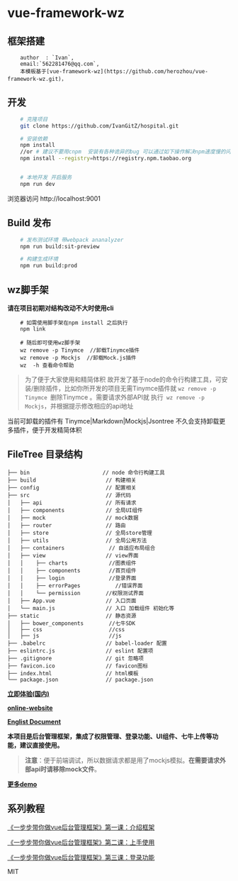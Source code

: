 # vue-framework-wz #

## 框架搭建
```
    author  : `Ivan`,
    email:`562281476@qq.com`,
    本模板基于[vue-framework-wz](https://github.com/herozhou/vue-framework-wz.git)，
```

## 开发
```bash
    # 克隆项目
    git clone https://github.com/IvanGitZ/hospital.git

    # 安装依赖
    npm install
    //or # 建议不要用cnpm  安装有各种诡异的bug 可以通过如下操作解决npm速度慢的问题
    npm install --registry=https://registry.npm.taobao.org


    # 本地开发 开启服务
    npm run dev


```
浏览器访问 http://localhost:9001

## Build 发布
```bash
    # 发布测试环境 带webpack ananalyzer
    npm run build:sit-preview

    # 构建生成环境
    npm run build:prod
```

## wz脚手架

**请在项目初期对结构改动不大时使用cli**

```
    # 如需使用脚手架在npm install 之后执行
    npm link
   
    # 随后即可使用wz脚手架
    wz remove -p Tinymce  //卸载Tinymce插件
    wz remove -p Mockjs  //卸载Mock.js插件
    wz  -h 查看命令帮助
```
> 为了便于大家使用和精简体积 故开发了基于node的命令行构建工具，可安装/删除插件，比如你所开发的项目无需Tinymce插件就
```wz remove -p Tinymce ```删除Tinymce 。需要请求外部API就 执行``` wz remove -p Mockjs```，并根据提示修改相应的api地址

当前可卸载的插件有 Tinymce|Markdown|Mockjs|Jsontree
不久会支持卸载更多插件，便于开发精简体积

## FileTree 目录结构
```shell
├── bin                       // node 命令行构建工具 
├── build                      // 构建相关  
├── config                     // 配置相关
├── src                        // 源代码
│   ├── api                    // 所有请求
│   ├── components             // 全局UI组件
│   ├── mock                   // mock数据
│   ├── router                 // 路由
│   ├── store                  // 全局store管理
│   ├── utils                  // 全局公用方法
│   ├── containers              // 自适应布局组合
│   ├── view                   // view界面
│   │    ├── charts             //图表组件
│   │    ├── components         //首页组件
│   │    ├── login              //登录界面
│   │    ├── errorPages           //错误界面
│   │    └── permission        //权限测试界面
│   ├── App.vue                // 入口页面
│   └── main.js                // 入口 加载组件 初始化等
├── static                     // 静态资源
│   ├── bower_components        //七牛SDK
│   ├── css                     //css
│   ├── js                      //js
├── .babelrc                   // babel-loader 配置
├── eslintrc.js                // eslint 配置项
├── .gitignore                 // git 忽略项
├── favicon.ico                // favicon图标
├── index.html                 // html模板
└── package.json               // package.json

```

**[立即体验(国内)](http://herozhou.coding.me/vue-framework-wz/#/dashboard)**

**[online-website](https://herozhou.github.io/vue-framework-wz/)**

**[Englist Document](https://github.com/herozhou/vue-framework-wz/wiki/English-Document)**

**本项目是后台管理框架，集成了权限管理、登录功能、UI组件、七牛上传等功能，建议直接使用。**
> **注意**：便于前端调试，所以数据请求都是用了mockjs模拟。**在需要请求外部api时请移除mock文件**。

**[更多demo](http://herozhou.coding.me/vue-framework-wz/#/dashboard)**


## 系列教程

[《一步步带你做vue后台管理框架》第一课：介绍框架](http://www.cnblogs.com/herozhou/p/7434931.html)

[《一步步带你做vue后台管理框架》第二课：上手使用](http://www.cnblogs.com/herozhou/p/7441702.html)

[《一步步带你做vue后台管理框架》第三课：登录功能](http://www.cnblogs.com/herozhou/p/7469667.html)

MIT